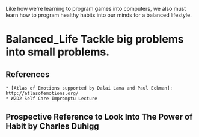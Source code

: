 Like how we're learning to program games into computers, we also must learn how to program healthy habits into our minds for a balanced lifestyle.

# Balanced_Life Tackle big problems into small problems.

## References
    * [Atlas of Emotions supported by Dalai Lama and Paul Eckman]: http://atlasofemotions.org/
    * W2D2 Self Care Impromptu Lecture

## Prospective Reference to Look Into The Power of Habit by Charles Duhigg
